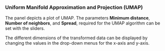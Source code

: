 ### Uniform Manifold Approximation and Projection (UMAP)

The panel depicts a plot of UMAP. The parameters **Minimum distance**, 
**Number of neighbors**, and **Spread**, required for the UMAP algorithm can be
set with the sliders. 

The different dimensions of the transformed data can be displayed by changing 
the values in the drop-down menus for the x-axis and y-axis.  